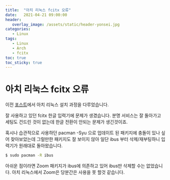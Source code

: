 ```yaml
---
title:  "아치 리눅스 fcitx 오류"
date:   2021-04-21 09:00:00
header:
   overlay_image: /assets/static/header-yonsei.jpg
categories: 
   - Linux
tags:
   - Linux
   - Arch
   - fcitx
toc: true
toc_sticky: true
---
```


# 아치 리눅스 fcitx 오류

이전 [포스트](https://sjoon-oh.github.io/archivers/arch-installation)에서 아치 리눅스 설치 과정을 다루었습니다. 

잘 사용하고 있던 fcitx 한글 입력기에 문제가 생겼습니다. 분명 서비스는 잘 돌아가고 세팅도 건드린 것이 없는데 한글 전환이 안되는 문제가 생긴것이죠. 

<!--more-->

혹시나 습관적으로 사용하던 pacman -Syu 으로 업데이트 된 패키지에 충돌이 있나 싶어 찾아보았는데 그럴만한 패키지도 잘 보이지 않아 일단 ibus 부터 삭제/재부팅하니 입력기가 원래대로 돌아왔습니다.

```bash
$ sudo pacman -R ibus
```

아쉬운 점이라면 Zoom 패키지가 ibus에 의존하고 있어 ibus만 삭제할 수는 없었습니다. 아치 리눅스에서 Zoom은 당분간은 사용을 못 할것 같습니다.

